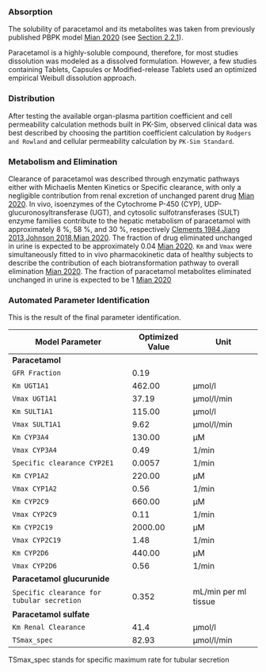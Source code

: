 ### Absorption <a id="model-parameters-and-assumptions-absorption"></a>

The solubility of paracetamol and its metabolites was taken from previously published PBPK model [Mian 2020](#main-references) (see [Section 2.2.1](#invitro-and-physico-chemical-data)).

Paracetamol is a highly-soluble compound, therefore, for most studies dissolution was modeled as a dissolved formulation. However, a few studies containing Tablets, Capsules or Modified-release Tablets used an optimized empirical Weibull dissolution approach.

### Distribution <a id="model-parameters-and-assumptions-distribution"></a>

After testing the available organ-plasma partition coefficient and cell permeability calculation methods built in PK-Sim, observed clinical data was best described by choosing the partition coefficient calculation by `Rodgers and Rowland` and cellular permeability calculation by `PK-Sim Standard`. 

### Metabolism and Elimination <a id="model-parameters-and-assumptions-metabolism-and-elimination"></a>

Clearance of paracetamol was described through enzymatic pathways either with Michaelis Menten Kinetics or Specific clearance, with only a negligible contribution from renal excretion of unchanged parent drug  [Mian 2020](#main-references). In vivo, isoenzymes of the Cytochrome P-450 (CYP), UDP-glucuronosyltransferase (UGT), and cytosolic sulfotransferases (SULT) enzyme families contribute to the hepatic metabolism of paracetamol with approximately 8 %, 58 %, and 30 %, respectively [Clements 1984](#main-references),[Jiang 2013](#main-references),[Johnson 2018](#main-references),[Mian 2020](#main-references). The fraction of drug eliminated unchanged in urine is expected to be approximately 0.04  [Mian 2020](#main-references). `Km` and `Vmax` were simultaneously fitted to in vivo pharmacokinetic data of healthy subjects to describe the contribution of each biotransformation pathway to overall elimination [Mian 2020](#main-references). The fraction of paracetamol metabolites eliminated unchanged in urine is expected to be 1 [Mian 2020](#main-references)

### Automated Parameter Identification <a id="model-parameters-and-assumptions-parameter-identification"></a>

This is the result of the final parameter identification.

| Model Parameter      | Optimized Value | Unit |
| -------------------- | --------------- | ---- |
| **Paracetamol** |  |  |
| `GFR Fraction` |       0.19          |     |
| `Km UGT1A1` |       462.00          |  μmol/l    |
| `Vmax UGT1A1` |     37.19            |  μmol/l/min    |
| `Km SULT1A1` |       115.00          |  μmol/l    |
| `Vmax SULT1A1` |     9.62            |  μmol/l/min    |
| `Km CYP3A4` |       130.00          |  μM   |
| `Vmax CYP3A4` |     0.49            |  1/min    |
| `Specific clearance CYP2E1` |   0.0057             |  1/min  |
| `Km CYP1A2` |       220.00          |  μM   |
| `Vmax CYP1A2` |     0.56            |  1/min    |
| `Km CYP2C9` |       660.00          |  μM   |
| `Vmax CYP2C9` |     0.11            |  1/min    |
| `Km CYP2C19` |       2000.00          |  μM   |
| `Vmax CYP2C19` |     1.48            |  1/min    |
| `Km CYP2D6` |       440.00          |  μM   |
| `Vmax CYP2D6` |     0.56            |  1/min    |
| **Paracetamol glucurunide** |  |  |
| `Specific clearance for tubular secretion` | 0.352  | mL/min per ml tissue |
| **Paracetamol sulfate** |  |  |
| `Km Renal Clearance` | 41.4 |  μmol/l  |
| `TSmax_spec` |  82.93 |  μmol/l/min |

TSmax_spec stands for specific maximum rate for tubular secretion